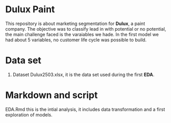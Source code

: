 # Dulux Paint

This repository is about marketing segmentation for **Dulux**, a paint company. The objective was to classify lead in with potential or no potential, the main challenge faced is the varaiables we hade. In the first model we had about 5 variables, no customer life cycle was possible to build. 

# Data set 

1. Dataset Dulux2503.xlsx, it is the data set used during the first **EDA**. 


# Markdown and script 


EDA.Rmd  this is the intial analysis, it includes data transformation and a first exploration of models. 

